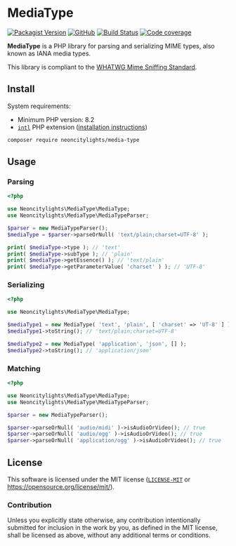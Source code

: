 # MediaType
[![Packagist Version](https://img.shields.io/packagist/v/neoncitylights/media-type?style=flat-square)](https://packagist.org/packages/neoncitylights/media-type)
[![GitHub](https://img.shields.io/github/license/neoncitylights/php-media-type?style=flat-square)](https://github.com/neoncitylights/php-media-type/blob/main/LICENSE)
[![Build Status](https://img.shields.io/github/actions/workflow/status/neoncitylights/php-media-type/.github%2Fworkflows%2Fphp.yml?style=flat-square)](https://github.com/neoncitylights/php-media-type/actions/workflows/php.yml)
[![Code coverage](https://img.shields.io/codecov/c/github/neoncitylights/php-media-type?style=flat-square&token=0qtwQLpV57)](https://codecov.io/gh/neoncitylights/php-media-type)

**MediaType** is a PHP library for parsing and serializing MIME types, also known as IANA media types.

This library is compliant to the [WHATWG Mime Sniffing Standard](https://mimesniff.spec.whatwg.org/).

## Install

System requirements:

- Minimum PHP version: 8.2
- [`intl`](https://www.php.net/intl) PHP extension ([installation instructions](https://www.php.net/manual/en/intl.installation.php))

```bash
composer require neoncitylights/media-type
```

## Usage

### Parsing

```php
<?php

use Neoncitylights\MediaType\MediaType;
use Neoncitylights\MediaType\MediaTypeParser;

$parser = new MediaTypeParser();
$mediaType = $parser->parseOrNull( 'text/plain;charset=UTF-8' );

print( $mediaType->type ); // 'text'
print( $mediaType->subType ); // 'plain'
print( $mediaType->getEssence() ); // 'text/plain'
print( $mediaType->getParameterValue( 'charset' ) ); // 'UTF-8'
```

### Serializing

```php
<?php

use Neoncitylights\MediaType\MediaType;

$mediaType1 = new MediaType( 'text', 'plain', [ 'charset' => 'UT-8' ] );
$mediaType1->toString(); // 'text/plain;charset=UTF-8'

$mediaType2 = new MediaType( 'application', 'json', [] );
$mediaType2->toString(); // 'application/json'
```

### Matching

```php
<?php

use Neoncitylights\MediaType\MediaType;
use Neoncitylights\MediaType\MediaTypeParser;

$parser = new MediaTypeParser();

$parser->parseOrNull( 'audio/midi' )->isAudioOrVideo(); // true
$parser->parseOrNull( 'audio/ogg' )->isAudioOrVideo(); // true
$parser->parseOrNull( 'application/ogg' )->isAudioOrVideo(); // true
```

## License

This software is licensed under the MIT license ([`LICENSE-MIT`](./LICENSE) or <https://opensource.org/license/mit/>).

### Contribution

Unless you explicitly state otherwise, any contribution intentionally submitted for inclusion in the work by you, as defined in the MIT license, shall be licensed as above, without any additional terms or conditions.

